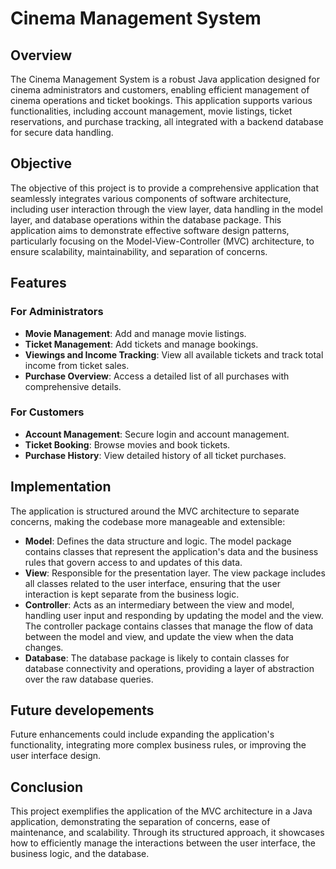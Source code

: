 # Cinema Management System

## Overview
The Cinema Management System is a robust Java application designed for cinema administrators and customers, enabling efficient management of cinema operations and ticket bookings. This application supports various functionalities, including account management, movie listings, ticket reservations, and purchase tracking, all integrated with a backend database for secure data handling.

## Objective
The objective of this project is to provide a comprehensive application that seamlessly integrates various components of software architecture, including user interaction through the view layer, data handling in the model layer, and database operations within the database package. This application aims to demonstrate effective software design patterns, particularly focusing on the Model-View-Controller (MVC) architecture, to ensure scalability, maintainability, and separation of concerns.

## Features

### For Administrators
- **Movie Management**: Add and manage movie listings.
- **Ticket Management**: Add tickets and manage bookings.
- **Viewings and Income Tracking**: View all available tickets and track total income from ticket sales.
- **Purchase Overview**: Access a detailed list of all purchases with comprehensive details.

### For Customers
- **Account Management**: Secure login and account management.
- **Ticket Booking**: Browse movies and book tickets.
- **Purchase History**: View detailed history of all ticket purchases.

## Implementation
The application is structured around the MVC architecture to separate concerns, making the codebase more manageable and extensible:

- **Model**: Defines the data structure and logic. The model package contains classes that represent the application's data and the business rules that govern access to and updates of this data.
- **View**: Responsible for the presentation layer. The view package includes all classes related to the user interface, ensuring that the user interaction is kept separate from the business logic.
- **Controller**: Acts as an intermediary between the view and model, handling user input and responding by updating the model and the view. The controller package contains classes that manage the flow of data between the model and view, and update the view when the data changes.
- **Database**: The database package is likely to contain classes for database connectivity and operations, providing a layer of abstraction over the raw database queries.

## Future developements
Future enhancements could include expanding the application's functionality, integrating more complex business rules, or improving the user interface design.

## Conclusion
This project exemplifies the application of the MVC architecture in a Java application, demonstrating the separation of concerns, ease of maintenance, and scalability. Through its structured approach, it showcases how to efficiently manage the interactions between the user interface, the business logic, and the database.
